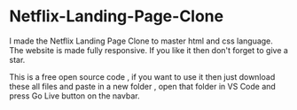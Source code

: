 # Netflix-Landing-Page-Clone

I made the Netflix Landing Page Clone to master html and css language. The website is made fully responsive. If you like it then don't forget to give a star.

This is a free open source code , if you want to use it then just download these all files and paste in a new folder , open that folder in VS Code and press Go Live button on the navbar.
